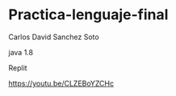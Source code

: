 # Practica-lenguaje-final

Carlos David Sanchez Soto

java 1.8

Replit

https://youtu.be/CLZEBoYZCHc
